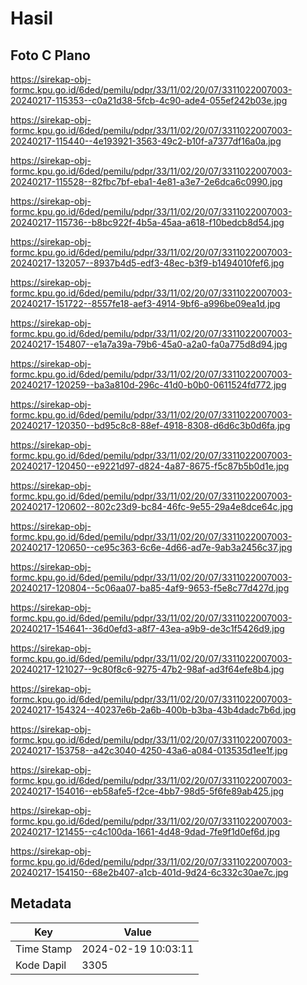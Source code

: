 # Hasil

## Foto C Plano

https://sirekap-obj-formc.kpu.go.id/6ded/pemilu/pdpr/33/11/02/20/07/3311022007003-20240217-115353--c0a21d38-5fcb-4c90-ade4-055ef242b03e.jpg

https://sirekap-obj-formc.kpu.go.id/6ded/pemilu/pdpr/33/11/02/20/07/3311022007003-20240217-115440--4e193921-3563-49c2-b10f-a7377df16a0a.jpg

https://sirekap-obj-formc.kpu.go.id/6ded/pemilu/pdpr/33/11/02/20/07/3311022007003-20240217-115528--82fbc7bf-eba1-4e81-a3e7-2e6dca6c0990.jpg

https://sirekap-obj-formc.kpu.go.id/6ded/pemilu/pdpr/33/11/02/20/07/3311022007003-20240217-115736--b8bc922f-4b5a-45aa-a618-f10bedcb8d54.jpg

https://sirekap-obj-formc.kpu.go.id/6ded/pemilu/pdpr/33/11/02/20/07/3311022007003-20240217-132057--8937b4d5-edf3-48ec-b3f9-b1494010fef6.jpg

https://sirekap-obj-formc.kpu.go.id/6ded/pemilu/pdpr/33/11/02/20/07/3311022007003-20240217-151722--8557fe18-aef3-4914-9bf6-a996be09ea1d.jpg

https://sirekap-obj-formc.kpu.go.id/6ded/pemilu/pdpr/33/11/02/20/07/3311022007003-20240217-154807--e1a7a39a-79b6-45a0-a2a0-fa0a775d8d94.jpg

https://sirekap-obj-formc.kpu.go.id/6ded/pemilu/pdpr/33/11/02/20/07/3311022007003-20240217-120259--ba3a810d-296c-41d0-b0b0-0611524fd772.jpg

https://sirekap-obj-formc.kpu.go.id/6ded/pemilu/pdpr/33/11/02/20/07/3311022007003-20240217-120350--bd95c8c8-88ef-4918-8308-d6d6c3b0d6fa.jpg

https://sirekap-obj-formc.kpu.go.id/6ded/pemilu/pdpr/33/11/02/20/07/3311022007003-20240217-120450--e9221d97-d824-4a87-8675-f5c87b5b0d1e.jpg

https://sirekap-obj-formc.kpu.go.id/6ded/pemilu/pdpr/33/11/02/20/07/3311022007003-20240217-120602--802c23d9-bc84-46fc-9e55-29a4e8dce64c.jpg

https://sirekap-obj-formc.kpu.go.id/6ded/pemilu/pdpr/33/11/02/20/07/3311022007003-20240217-120650--ce95c363-6c6e-4d66-ad7e-9ab3a2456c37.jpg

https://sirekap-obj-formc.kpu.go.id/6ded/pemilu/pdpr/33/11/02/20/07/3311022007003-20240217-120804--5c06aa07-ba85-4af9-9653-f5e8c77d427d.jpg

https://sirekap-obj-formc.kpu.go.id/6ded/pemilu/pdpr/33/11/02/20/07/3311022007003-20240217-154641--36d0efd3-a8f7-43ea-a9b9-de3c1f5426d9.jpg

https://sirekap-obj-formc.kpu.go.id/6ded/pemilu/pdpr/33/11/02/20/07/3311022007003-20240217-121027--9c80f8c6-9275-47b2-98af-ad3f64efe8b4.jpg

https://sirekap-obj-formc.kpu.go.id/6ded/pemilu/pdpr/33/11/02/20/07/3311022007003-20240217-154324--40237e6b-2a6b-400b-b3ba-43b4dadc7b6d.jpg

https://sirekap-obj-formc.kpu.go.id/6ded/pemilu/pdpr/33/11/02/20/07/3311022007003-20240217-153758--a42c3040-4250-43a6-a084-013535d1ee1f.jpg

https://sirekap-obj-formc.kpu.go.id/6ded/pemilu/pdpr/33/11/02/20/07/3311022007003-20240217-154016--eb58afe5-f2ce-4bb7-98d5-5f6fe89ab425.jpg

https://sirekap-obj-formc.kpu.go.id/6ded/pemilu/pdpr/33/11/02/20/07/3311022007003-20240217-121455--c4c100da-1661-4d48-9dad-7fe9f1d0ef6d.jpg

https://sirekap-obj-formc.kpu.go.id/6ded/pemilu/pdpr/33/11/02/20/07/3311022007003-20240217-154150--68e2b407-a1cb-401d-9d24-6c332c30ae7c.jpg


## Metadata

| Key        | Value               |
| ---------- | ------------------- |
| Time Stamp | 2024-02-19 10:03:11 |
| Kode Dapil | 3305                |



